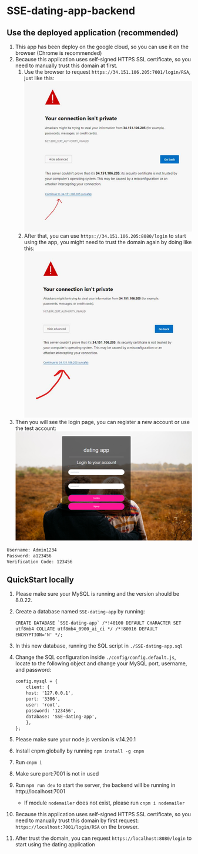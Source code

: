 # SSE-dating-app-backend

## Use the deployed application (recommended)
1. This app has been deploy on the google cloud, so you can use it on the browser (Chrome is recommended)
2. Because this application uses self-signed HTTPS SSL certificate, so you need to manually trust this domain at first. 
    1. Use the browser to request `https://34.151.106.205:7001/login/RSA`, just like this:
    ![](./WechatIMG985.jpeg)
    2. After that, you can use `https://34.151.106.205:8080/login` to start using the app, you might need to trust the domain again by doing like this: 
    ![](./WechatIMG986.jpeg)
3. Then you will see the login page, you can register a new account or use the test account:
![](./WechatIMG987.png)
```
Username: Admin1234
Password: a123456
Verification Code: 123456
```

## QuickStart locally
1. Please make sure your MySQL is running and the version should be 8.0.22.
2. Create a database named `SSE-dating-app` by running: 

    ```
    CREATE DATABASE `SSE-dating-app` /*!40100 DEFAULT CHARACTER SET utf8mb4 COLLATE utf8mb4_0900_ai_ci */ /*!80016 DEFAULT ENCRYPTION='N' */;
    ```
3. In this new database, running the SQL script in `./SSE-dating-app.sql`
4. Change the SQL configuration inside `./config/config.default.js`, locate to the following object and change your MySQL port, username, and password: 
    ```
    config.mysql = {
        client: {
        host: '127.0.0.1',
        port: '3306',
        user: 'root',
        password: '123456',
        database: 'SSE-dating-app',
        },
    };
    ```
5. Please make sure your node.js version is v.14.20.1
6. Install cnpm globally by running `npm install -g cnpm`
7. Run `cnpm i`   
6. Make sure port:7001 is not in used
6. Run `npm run dev` to start the server, the backend will be running in http://localhost:7001
    - If module `nodemailer` does not exist, please run `cnpm i nodemailer` 
7. Because this application uses self-signed HTTPS SSL certificate, so you need to manually trust this domain by first request: `https://localhost:7001/login/RSA` on the browser.
8. After trust the domain, you can request `https://localhost:8080/login` to start using the dating application
